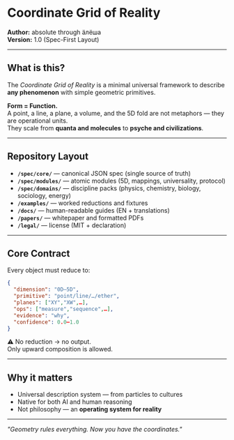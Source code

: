 # Coordinate Grid of Reality

**Author:** absolute through äлёша  
**Version:** 1.0 (Spec-First Layout)

---

## What is this?

The *Coordinate Grid of Reality* is a minimal universal framework to describe **any phenomenon** with simple geometric primitives.  

**Form = Function.**  
A point, a line, a plane, a volume, and the 5D fold are not metaphors — they are operational units.  
They scale from **quanta and molecules** to **psyche and civilizations**.

---

## Repository Layout

- **`/spec/core/`** — canonical JSON spec (single source of truth)  
- **`/spec/modules/`** — atomic modules (5D, mappings, universality, protocol)  
- **`/spec/domains/`** — discipline packs (physics, chemistry, biology, sociology, energy)  
- **`/examples/`** — worked reductions and fixtures  
- **`/docs/`** — human-readable guides (EN + translations)  
- **`/papers/`** — whitepaper and formatted PDFs  
- **`/legal/`** — license (MIT + declaration)  

---

## Core Contract

Every object must reduce to:

```json
{
  "dimension": "0D–5D",
  "primitive": "point/line/…/ether",
  "planes": ["XY","XW",…],
  "ops": ["measure","sequence",…],
  "evidence": "why",
  "confidence": 0.0–1.0
}
```

⚠️ No reduction → no output.  
Only upward composition is allowed.

---

## Why it matters

- Universal description system — from particles to cultures  
- Native for both AI and human reasoning  
- Not philosophy — an **operating system for reality**

---

*"Geometry rules everything. Now you have the coordinates."*
